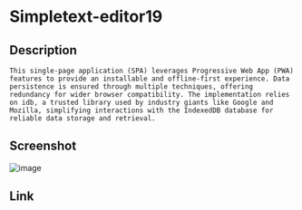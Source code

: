# Simpletext-editor19
## Description
```
This single-page application (SPA) leverages Progressive Web App (PWA) features to provide an installable and offline-first experience. Data persistence is ensured through multiple techniques, offering redundancy for wider browser compatibility. The implementation relies on idb, a trusted library used by industry giants like Google and Mozilla, simplifying interactions with the IndexedDB database for reliable data storage and retrieval.
```
## Screenshot
![image](https://github.com/CodyCCL/Simpletext-editor19/assets/142187489/655becb4-596f-481a-ada9-e373fc451cb2)

## Link
